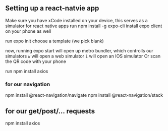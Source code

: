 ## Setting up a react-natvie app 

Make sure you have xCode installed on your device, this serves as a simulator for react native apps
run npm install  -g expo-cli 
install expo client on your phone as well

run expo init <filename>
choose a template (we pick blank)

now, running expo start will open up metro bundler, which controlls our simulators
```w``` will open a web simulator
```i``` will open an IOS simulator
Or scan the QR code with your phone

run npm install axios

### for our navigation

npm install @react-navigation/navigate
npm install @react-navigation/stack

## for our get/post/... requests

npm install axios





